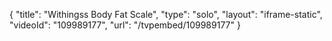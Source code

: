 {
    "title": "Withingss Body Fat Scale",
    "type": "solo",
    "layout": "iframe-static",
    "videoId": "109989177",
    "url": "\/tvpembed\/109989177"
}